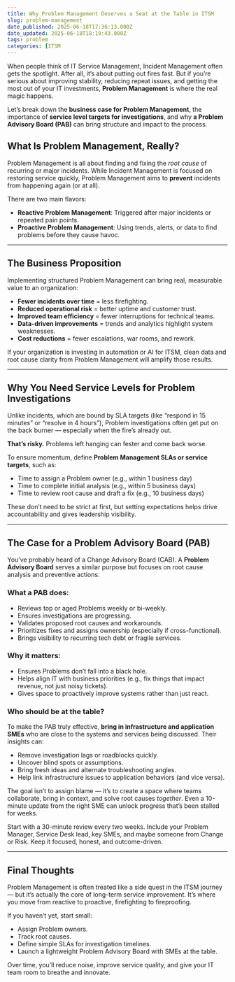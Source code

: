 ```yaml
---
title: Why Problem Management Deserves a Seat at the Table in ITSM
slug: problem-management
date_published: 2025-06-18T17:36:13.000Z
date_updated: 2025-06-18T18:19:43.000Z
tags: problem
categories: [ITSM
---
```


When people think of IT Service Management, Incident Management often gets the spotlight. After all, it’s about putting out fires fast. But if you’re serious about improving stability, reducing repeat issues, and getting the most out of your IT investments, **Problem Management** is where the real magic happens.

Let’s break down the **business case for Problem Management**, the importance of **service level targets for investigations**, and why **a Problem Advisory Board (PAB)** can bring structure and impact to the process.

## **What Is Problem Management, Really?**

Problem Management is all about finding and fixing the *root cause* of recurring or major incidents. While Incident Management is focused on restoring service quickly, Problem Management aims to **prevent** incidents from happening again (or at all).

There are two main flavors:

- **Reactive Problem Management**: Triggered after major incidents or repeated pain points.
- **Proactive Problem Management**: Using trends, alerts, or data to find problems before they cause havoc.

---

## **The Business Proposition**

Implementing structured Problem Management can bring real, measurable value to an organization:

- **Fewer incidents over time** = less firefighting.
- **Reduced operational risk** = better uptime and customer trust.
- **Improved team efficiency** = fewer interruptions for technical teams.
- **Data-driven improvements** = trends and analytics highlight system weaknesses.
- **Cost reductions** = fewer escalations, war rooms, and rework.

If your organization is investing in automation or AI for ITSM, clean data and root cause clarity from Problem Management will amplify those results.

---

## **Why You Need Service Levels for Problem Investigations**

Unlike incidents, which are bound by SLA targets (like “respond in 15 minutes” or “resolve in 4 hours”), Problem investigations often get put on the back burner — especially when the fire’s already out.

**That’s risky.** Problems left hanging can fester and come back worse.

To ensure momentum, define **Problem Management SLAs or service targets**, such as:

- Time to assign a Problem owner (e.g., within 1 business day)
- Time to complete initial analysis (e.g., within 5 business days)
- Time to review root cause and draft a fix (e.g., 10 business days)

These don’t need to be strict at first, but setting expectations helps drive accountability and gives leadership visibility.

---

## **The Case for a Problem Advisory Board (PAB)**

You’ve probably heard of a Change Advisory Board (CAB). A **Problem Advisory Board** serves a similar purpose but focuses on root cause analysis and preventive actions.

### **What a PAB does:**

- Reviews top or aged Problems weekly or bi-weekly.
- Ensures investigations are progressing.
- Validates proposed root causes and workarounds.
- Prioritizes fixes and assigns ownership (especially if cross-functional).
- Brings visibility to recurring tech debt or fragile services.

### **Why it matters:**

- Ensures Problems don’t fall into a black hole.
- Helps align IT with business priorities (e.g., fix things that impact revenue, not just noisy tickets).
- Gives space to proactively improve systems rather than just react.

### **Who should be at the table?**

To make the PAB truly effective, **bring in infrastructure and application SMEs** who are close to the systems and services being discussed. Their insights can:

- Remove investigation lags or roadblocks quickly.
- Uncover blind spots or assumptions.
- Bring fresh ideas and alternate troubleshooting angles.
- Help link infrastructure issues to application behaviors (and vice versa).

The goal isn’t to assign blame — it’s to create a space where teams collaborate, bring in context, and solve root causes *together*. Even a 10-minute update from the right SME can unlock progress that’s been stalled for weeks.

Start with a 30-minute review every two weeks. Include your Problem Manager, Service Desk lead, key SMEs, and maybe someone from Change or Risk. Keep it focused, honest, and outcome-driven.

---

## **Final Thoughts**

Problem Management is often treated like a side quest in the ITSM journey — but it’s actually the core of long-term service improvement. It’s where you move from reactive to proactive, firefighting to fireproofing.

If you haven’t yet, start small:

- Assign Problem owners.
- Track root causes.
- Define simple SLAs for investigation timelines.
- Launch a lightweight Problem Advisory Board with SMEs at the table.

Over time, you’ll reduce noise, improve service quality, and give your IT team room to breathe and innovate.
